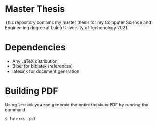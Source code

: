 # Master Thesis
This repository contains my master thesis for my Computer Science and Engineering degree at Luleå University of Techonology 2021.

# Dependencies
- Any LaTeX distribution 
- Biber for biblatex (references)
- latexmk for document generation

# Building PDF
Using `latexmk` you can generate the entire thesis to PDF by running the command
```
$ latexmk -pdf
```
